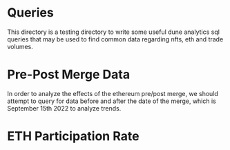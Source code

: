 
# Queries
This directory is a testing directory to write some useful dune analytics sql queries that may be used
to find common data regarding nfts, eth and trade volumes. 


# Pre-Post Merge Data
In order to analyze the effects of the ethereum pre/post merge, we should attempt to query for data 
before and after the date of the merge, which is September 15th 2022 to analyze trends. 

# ETH Participation Rate

